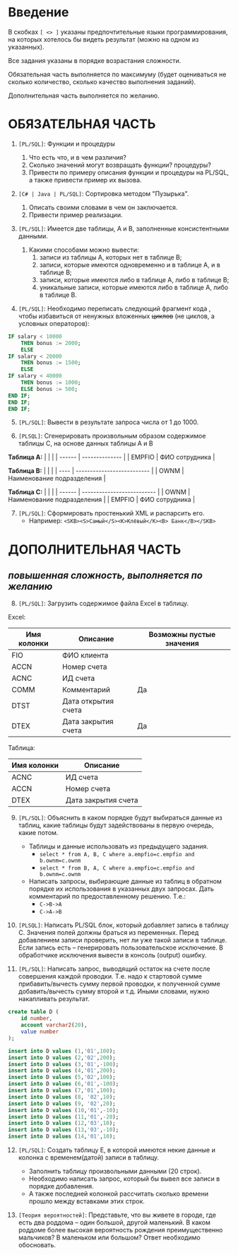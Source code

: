 # Введение
В скобках `[ <> ]` указаны предпочтительные языки программирования, на которых хотелось бы видеть результат (можно на одном из указанных).

Все задания указаны в порядке возрастания сложности.

Обязательная часть выполняется по максимуму (будет оцениваться не сколько количество, сколько качество выполнения заданий).

Дополнительная часть выполняется по желанию.

# ОБЯЗАТЕЛЬНАЯ ЧАСТЬ
1. `[PL/SQL]`: Функции и процедуры
	1. Что есть что, и в чем различия? 
	2. Сколько значений могут возвращать функции? процедуры?
	3. Привести по примеру описания функции и процедуры на PL/SQL, а также привести пример их вызова.

2. `[C# | Java | PL/SQL]`: Сортировка методом "Пузырька".
	1. Описать своими словами в чем он заключается.
	2. Привести пример реализации.

3. `[PL/SQL]`: Имеется две таблицы, А и B, заполненные консистентными данными.
	1. Какими способами можно вывести:
		1. записи из таблицы А, которых нет в таблице B;
		2. записи, которые имеются одновременно и в таблице А, и в таблице B;
		3. записи, которые имеются либо в таблице А, либо в таблице B;
		4. уникальные записи, которые имеются либо в таблице А, либо в таблице B.

4. `[PL/SQL]`: Необходимо переписать следующий фрагмент кода , чтобы избавиться от ненужных вложенных ~~циклов~~ (не циклов, а условных операторов):

```sql
IF salary < 10000
	THEN bonus := 2000;
	ELSE
IF salary < 20000
	THEN bonus := 1500;
	ELSE
IF salary < 40000
	THEN bonus := 1000;
	ELSE bonus := 500;
END IF;
END IF;
END IF;
```

5. `[PL/SQL]`: Вывести в результате запроса числа от 1 до 1000.

6. `[PLSQL]`: Сгенерировать произвольным образом содержимое таблицы C, на основе данных таблицы А и B

**Таблица А:**
|        |                |
| ------ | -------------- |
| EMPFIO | ФИО сотрудника |

**Таблица B:**
|      |                            |
| ---- | -------------------------- |
| OWNM | Наименование подразделения |

**Таблица C:**
|        |                            |
| ------ | -------------------------- |
| OWNM   | Наименование подразделения |
| EMPFIO | ФИО сотрудника             |

7. `[PL/SQL]`: Сформировать простенький XML и распарсить его. 
	* Например: `<SKB><S>Самый</S><K>Клёвый</K><B> Банк</B></SKB>`

# ДОПОЛНИТЕЛЬНАЯ ЧАСТЬ
## *повышенная сложность, выполняется по желанию*
8. `[PL/SQL]`: Загрузить содержимое файла Excel в таблицу.

Excel:

| Имя колонки | Описание            | Возможны пустые значения |
| ----------- | ------------------- | ------------------------ |
| FIO         | ФИО клиента         |                          |
| ACCN        | Номер счета         |                          |
| ACNC        | ИД счета            |                          |
| COMM        | Комментарий         | Да                       |
| DTST        | Дата открытия счета |                          |
| DTEX        | Дата закрытия счета | Да                       |

Таблица:

| Имя колонки | Описание            |
| ----------- | ------------------- |
| ACNC        | ИД счета            |
| ACCN        | Номер счета         |
| DTEX        | Дата закрытия счета |

9. `[PL/SQL]`: Объяснить в каком порядке будут выбираться данные из таблиц, какие таблицы будут задействованы в первую очередь, какие потом.
	* Таблицы и данные использовать из предыдущего задания.
		* `select * from A, B, C where a.empfio=c.empfio and b.ownm=c.ownm`
		* `select * from B, A, C where a.empfio=c.empfio and b.ownm=c.ownm`
	* Написать запросы, выбирающие данные из таблиц в обратном порядке их использования в указанных двух запросах. Дать комментарий по предоставленному решению. Т.е.:
		* `C->B->A`
		* `C->A->B`

10. `[PLSQL]`: Написать PL/SQL блок, который добавляет запись в таблицу C.
Значения полей должны браться из переменных.
Перед добавлением записи проверить, нет ли уже такой записи в таблице.
Если запись есть – генерировать пользовательское исключение.
В обработчике исключения вывести в консоль (output) ошибку.

11. `[PL/SQL]`: Написать запрос, выводящий остаток на счете после совершения каждой проводки.
Т.е. надо к стартовой сумме прибавить/вычесть сумму первой проводки, к полученной сумме добавить/вычесть сумму второй и т.д.
Иными словами, нужно накапливать результат.

```sql
create table D (
	id number,
	account varchar2(20), 
	value number 
);

insert into D values (1,'01',100);
insert into D values (2,'02',200);
insert into D values (3,'01',-100);
insert into D values (4,'01',200);
insert into D values (5,'02',100);
insert into D values (6,'01',-100);
insert into D values (7,'01',100);
insert into D values (8, '02',10);
insert into D values (9, '02',20);
insert into D values (10,'01',-10);
insert into D values (11,'01',-20);
insert into D values (12,'03',10);
insert into D values (13,'03',-10);
insert into D values (14,'01',10);
```

12. `[PL/SQL]`: Создать таблицу E, в которой имеются некие данные и колонка с временем(датой) записи в таблицу.
	* Заполнить таблицу произвольными данными (20 строк).
	* Необходимо написать запрос, который бы вывел все записи в порядке добавления.
	* А также последней колонкой рассчитать сколько времени прошло между вставками этих строк.

13. `[Теория вероятностей]`: Представьте, что вы живете в городе, где есть два роддома – один большой, другой маленький. В каком роддоме более высокая вероятность рождения преимущественно мальчиков? В маленьком или большом? Ответ необходимо обосновать.